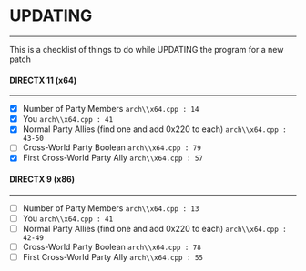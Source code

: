 # UPDATING
------------
This is a checklist of things to do while UPDATING the program for a new patch

#### DIRECTX 11 (x64)
--------------

- [x] Number of Party Members `arch\\x64.cpp : 14`
- [x] You `arch\\x64.cpp : 41`
- [x] Normal Party Allies (find one and add 0x220 to each) `arch\\x64.cpp : 43-50`
- [ ] Cross-World Party Boolean `arch\\x64.cpp : 79`
- [x] First Cross-World Party Ally `arch\\x64.cpp : 57`

#### DIRECTX 9 (x86)
----------------------------
- [ ] Number of Party Members `arch\\x64.cpp : 13`
- [ ] You `arch\\x64.cpp : 41`
- [ ] Normal Party Allies (find one and add 0x220 to each) `arch\\x64.cpp : 42-49`
- [ ] Cross-World Party Boolean `arch\\x64.cpp : 78`
- [ ] First Cross-World Party Ally `arch\\x64.cpp : 55`
